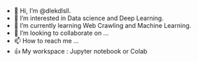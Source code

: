 - 👋 Hi, I’m @dlekdlsll.
- 👀 I’m interested in Data science and Deep Learning.
- 🌱 I’m currently learning Web Crawling and Machine Learning.
- 💞️ I’m looking to collaborate on ...
- 📫 How to reach me ...
- 👍 My workspace : Jupyter notebook or Colab

<!---
dlekdlsll/dlekdlsll is a ✨ special ✨ repository because its `README.md` (this file) appears on your GitHub profile.
You can click the Preview link to take a look at your changes.
--->
